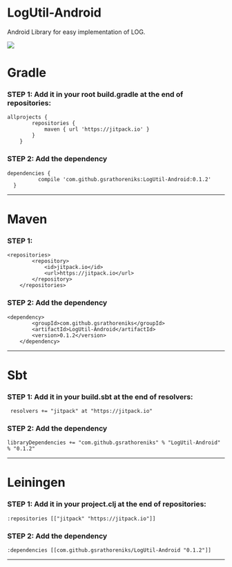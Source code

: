 # LogUtil-Android
Android Library for easy implementation of LOG.

[![](https://jitpack.io/v/gsrathoreniks/LogUtil-Android.svg)](https://jitpack.io/#gsrathoreniks/LogUtil-Android)

# Gradle

### STEP 1: Add it in your root build.gradle at the end of repositories:


```
allprojects {
		repositories {
			maven { url 'https://jitpack.io' }
		}
	}
  ```
  
### STEP 2: Add the dependency
  
  ```
  dependencies {
	        compile 'com.github.gsrathoreniks:LogUtil-Android:0.1.2'
	}
  ```
--------------------------------------------

# Maven

### STEP 1: 

```
<repositories>
		<repository>
		    <id>jitpack.io</id>
		    <url>https://jitpack.io</url>
		</repository>
	</repositories>
  ```
  
  ### STEP 2: Add the dependency

```
<dependency>
	    <groupId>com.github.gsrathoreniks</groupId>
	    <artifactId>LogUtil-Android</artifactId>
	    <version>0.1.2</version>
	</dependency>
  ```
---------------------------------------------

# Sbt

### STEP 1: Add it in your build.sbt at the end of resolvers:
```
 resolvers += "jitpack" at "https://jitpack.io"
```

 ### STEP 2: Add the dependency
 ```
 libraryDependencies += "com.github.gsrathoreniks" % "LogUtil-Android" % "0.1.2"	
 ```
 
----------------------------------------------
# Leiningen

### STEP 1: Add it in your project.clj at the end of repositories:

```
:repositories [["jitpack" "https://jitpack.io"]]
```

### STEP 2: Add the dependency
```
:dependencies [[com.github.gsrathoreniks/LogUtil-Android "0.1.2"]]	
```
----------------------------------------------


